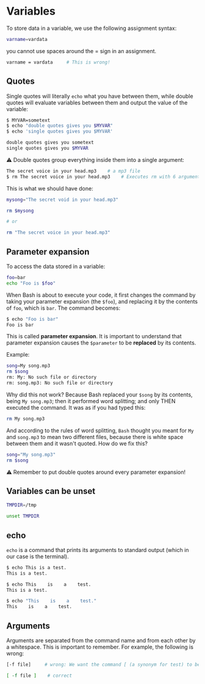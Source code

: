 # Variables

To store data in a variable, we use the following assignment syntax:

```bash
varname=vardata
```

you cannot use spaces around the = sign in an assignment.

```bash
varname = vardata     # This is wrong!
```

## Quotes

Single quotes will literally `echo` what you have between them, while double quotes will evaluate variables between them and output the value of the variable:

```bash
$ MYVAR=sometext
$ echo "double quotes gives you $MYVAR"
$ echo 'single quotes gives you $MYVAR'

double quotes gives you sometext
single quotes gives you $MYVAR
```

⚠️ Double quotes group everything inside them into a single argument:

```bash
The secret voice in your head.mp3    # a mp3 file
$ rm The secret voice in your head.mp3    # Executes rm with 6 arguments; not 1!
```

This is what we should have done:

```bash
mysong="The secret void in your head.mp3"

rm $mysong

# or

rm "The secret voice in your head.mp3"
```

## Parameter expansion

To access the data stored in a variable:

```bash
foo=bar
echo "Foo is $foo"
```

When Bash is about to execute your code, it first changes the command by taking your parameter expansion (the `$foo`), and replacing it by the contents of `foo`, which is `bar`. The command becomes:

```bash
$ echo "Foo is bar"
Foo is bar
```

This is called **parameter expansion**. It is important to understand that parameter expansion causes the `$parameter` to be **replaced** by its contents.

Example:

```bash
song=My song.mp3
rm $song
rm: My: No such file or directory
rm: song.mp3: No such file or directory
```

Why did this not work? Because Bash replaced your `$song` by its contents, being `My song.mp3`; then it performed word splitting; and only THEN executed the command. It was as if you had typed this:

```bash
rm My song.mp3
```

And according to the rules of word splitting, `Bash` thought you meant for `My` and `song.mp3` to mean two different files, because there is white space between them and it wasn't quoted. How do we fix this?

```bash
song="My song.mp3"
rm $song
```

⚠️ Remember to put double quotes around every parameter expansion!

## Variables can be unset

```bash
TMPDIR=/tmp

unset TMPDIR
```

## echo

`echo` is a command that prints its arguments to standard output (which in our case is the terminal).

```bash
$ echo This is a test.
This is a test.

$ echo This    is    a    test.
This is a test.

$ echo "This    is    a    test."
This    is    a    test.
```

## Arguments

Arguments are separated from the command name and from each other by a whitespace. This is important to remember. For example, the following is wrong:

```bash
[-f file]     # wrong: We want the command [ (a synonym for test) to be separated from the arguments: -f, file, and ]

[ -f file ]    # correct
```